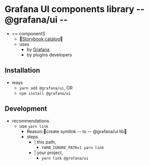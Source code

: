 # Grafana UI components library -- @grafana/ui --

* == componentS
  * 👀[Storybook catalog](http://developers.grafana.com/)👀 
  * uses
    * by [Grafana](https://github.com/grafana/grafana)
    * by plugins developers

## Installation

* ways
  * `yarn add @grafana/ui`, OR
  * `npm install @grafana/ui`

## Development

* recommendations
  * use `yarn link`
    * Reason:🧠create symlink -- to -- @grafana/ui lib🧠
    * steps
      * | this path,
        * `YARN_IGNORE_PATH=1 yarn link`
      * | your project,
        * `yarn link @grafana/ui`
